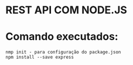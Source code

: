 # REST API COM NODE.JS

# Comando executados:

    nmp init - para configuração do package.json
    npm install --save express